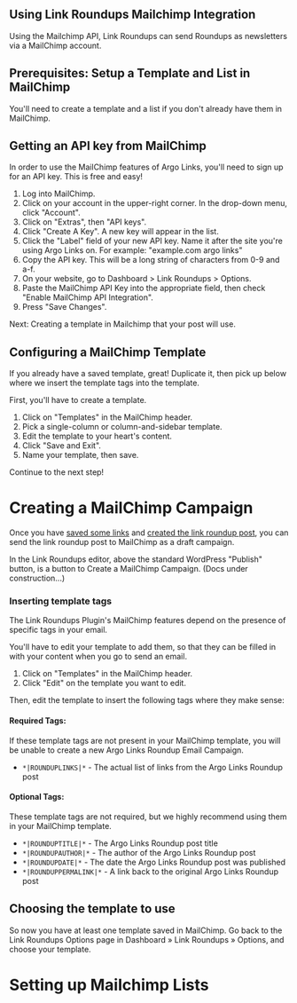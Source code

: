 ## Using Link Roundups Mailchimp Integration

Using the Mailchimp API, Link Roundups can send Roundups as newsletters via a MailChimp account.

## Prerequisites: Setup a Template and List in MailChimp

You'll need to create a template and a list if you don't already have them in MailChimp.

## Getting an API key from MailChimp

In order to use the MailChimp features of Argo Links, you'll need to sign up for an API key. This is free and easy!

1. Log into MailChimp.
2. Click on your account in the upper-right corner. In the drop-down menu, click "Account".
3. Click on "Extras", then "API keys".
4. Click "Create A Key". A new key will appear in the list.
5. Click the "Label" field of your new API key. Name it after the site you're using Argo Links on. For example: "example.com argo links"
6. Copy the API key. This will be a long string of characters from 0-9 and a-f.
7. On your website, go to Dashboard > Link Roundups > Options.
8. Paste the MailChimp API Key into the appropriate field, then check "Enable MailChimp API Integration".
9. Press "Save Changes".

Next: Creating a template in Mailchimp that your post will use.

## Configuring a MailChimp Template

If you already have a saved template, great! Duplicate it, then pick up below where we insert the template tags into the template.

First, you'll have to create a template.

1. Click on "Templates" in the MailChimp header.
2. Pick a single-column or column-and-sidebar template.
3. Edit the template to your heart's content.
4. Click "Save and Exit".
5. Name your template, then save.

Continue to the next step!

# Creating a MailChimp Campaign

Once you have [saved some links](saving-links.md) and [created the link roundup post](link-roundups.md), you can send the link roundup post to MailChimp as a draft campaign.

In the Link Roundups editor, above the standard WordPress "Publish" button, is a button to Create a MailChimp Campaign. (Docs under construction...)

### Inserting template tags

The Link Roundups Plugin's MailChimp features depend on the presence of specific tags in your email.

You'll have to edit your template to add them, so that they can be filled in with your content when you go to send an email.

1. Click on "Templates" in the MailChimp header.
2. Click "Edit" on the template you want to edit.

Then, edit the template to insert the following tags where they make sense:

#### Required Tags:

If these template tags are not present in your MailChimp template, you will be unable to create a new Argo Links Roundup Email Campaign.

- `*|ROUNDUPLINKS|*` - The actual list of links from the Argo Links Roundup post

#### Optional Tags:

These template tags are not required, but we highly recommend using them in your MailChimp template.

- `*|ROUNDUPTITLE|*` - The Argo Links Roundup post title
- `*|ROUNDUPAUTHOR|*` - The author of the Argo Links Roundup post
- `*|ROUNDUPDATE|*` - The date the Argo Links Roundup post was published
- `*|ROUNDUPPERMALINK|*` - A link back to the original Argo Links Roundup post

## Choosing the template to use

So now you have at least one template saved in MailChimp. Go back to the Link Roundups Options page in Dashboard &raquo; Link Roundups &raquo; Options, and choose your template.

# Setting up Mailchimp Lists
